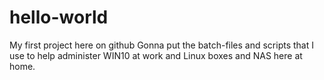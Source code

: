 # hello-world
My first project here on github
  Gonna put the batch-files and scripts that I use to help administer WIN10 at work and Linux boxes and NAS here at home.

